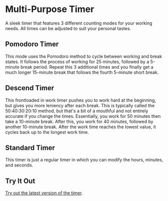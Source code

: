 # Multi-Purpose Timer
A sleek timer that features 3 different counting modes for your working needs. All times can be adjusted to suit your personal tastes.

## Pomodoro Timer
This mode uses the Pomodoro method to cycle between working and break states. It follows the process of working for 25 minutes, followed by a 5-minute break period. Repeat this 3 additional times and you finally get a much longer 15-minute break that follows the fourth 5-minute short break.

## Descend Timer
This frontloaded in work timer pushes you to work hard at the beginning, but gives you more leniency after each break. This is typically called the 50:40:30:20:10 method, but that's a bit of a mouthful and not entirely accurate if you change the times. Essentially, you work for 50 minutes then take a 10-minute break. After this, you work for 40 minutes, followed by another 10-minute break. After the work time reaches the lowest value, it cycles back up to the longest work time.

## Standard Timer
This timer is just a regular timer in which you can modify the hours, minutes, and seconds.

## Try It Out
[Try out the latest version of the timer](https://pomodoro-timer-72366.web.app/).